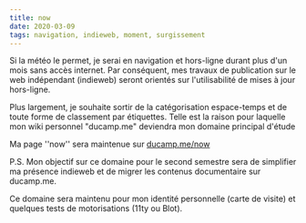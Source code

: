 ```yaml
---
title: now
date: 2020-03-09
tags: navigation, indieweb, moment, surgissement
---
```


Si la météo le permet, je serai en navigation et hors-ligne durant plus d'un mois sans accès internet. 
Par conséquent, mes travaux de publication sur le web indépendant (indieweb) seront orientés sur l'utilisabilité de mises à jour hors-ligne.

Plus largement, je souhaite sortir de la catégorisation espace-temps et de toute forme de classement par étiquettes. 
Telle est la raison pour laquelle mon wiki personnel "ducamp.me" deviendra mon domaine principal d'étude

Ma page ''now'' sera maintenue sur [ducamp.me/now](https://ducamp.me/now) 

P.S. Mon objectif sur ce domaine pour le second semestre sera de simplifier ma présence indieweb et de migrer les contenus documentaire sur ducamp.me.

Ce domaine sera maintenu pour mon identité personnelle (carte de visite) et quelques tests de motorisations (11ty ou Blot). 


